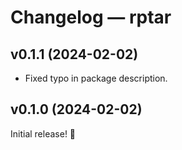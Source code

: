 # Changelog — rptar

## v0.1.1 (2024-02-02)

- Fixed typo in package description.

## v0.1.0 (2024-02-02)

Initial release! 🎉
